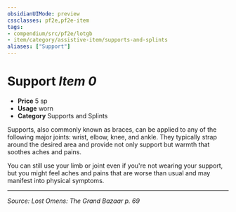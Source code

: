 ```yaml
---
obsidianUIMode: preview
cssclasses: pf2e,pf2e-item
tags:
- compendium/src/pf2e/lotgb
- item/category/assistive-item/supports-and-splints
aliases: ["Support"]
---
```

# Support *Item 0*  

- **Price** 5 sp
- **Usage** worn
- **Category** Supports and Splints

Supports, also commonly known as braces, can be applied to any of the following major joints: wrist, elbow, knee, and ankle. They typically strap around the desired area and provide not only support but warmth that soothes aches and pains.

You can still use your limb or joint even if you're not wearing your support, but you might feel aches and pains that are worse than usual and may manifest into physical symptoms.


---
*Source: Lost Omens: The Grand Bazaar p. 69*